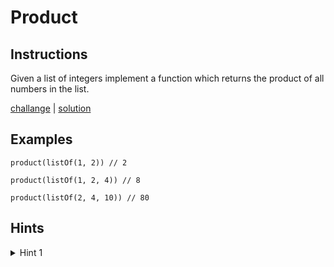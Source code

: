 # Product

## Instructions

Given a list of integers implement a function which returns the product of all numbers in the list.

[challange](challange.kt) | [solution](solution.kt)

## Examples

```
product(listOf(1, 2)) // 2

product(listOf(1, 2, 4)) // 8

product(listOf(2, 4, 10)) // 80
```

## Hints

<details>
<summary>Hint 1</summary>
You can user recursion
</details>
